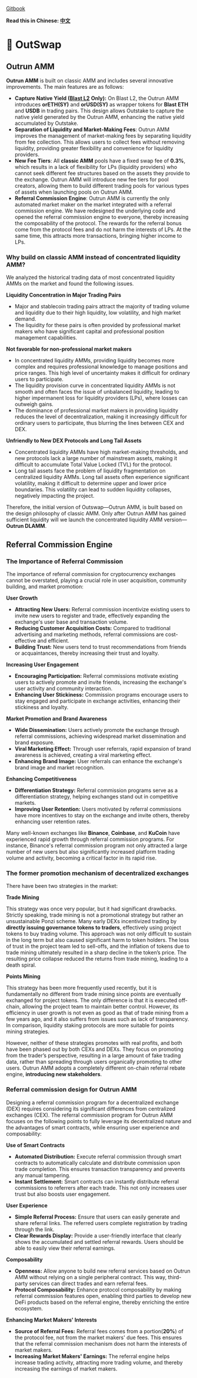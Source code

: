 [Gitbook](https://outrun.gitbook.io/doc/outswap "Outrun Official Doc")  

**Read this in Chinese: [中文](README.cn.md)**

# 💱 OutSwap

## Outrun AMM

**Outrun AMM** is built on classic AMM and includes several innovative improvements. The main features are as follows:

* **Capture Native Yield (**[**Blast L2**](https://docs.blast.io/about-blast) **Only):** On Blast L2, the Outrun AMM introduces **orETH(SY)** and **orUSD(SY)** as wrapper tokens for **Blast ETH** and **USDB** in trading pairs. This design allows Outstake to capture the native yield generated by the Outrun AMM, enhancing the native yield accumulated by Outstake.
* **Separation of Liquidity and Market-Making Fees**: Outrun AMM improves the management of market-making fees by separating liquidity from fee collection. This allows users to collect fees without removing liquidity, providing greater flexibility and convenience for liquidity providers.
* **New Fee Tiers**: All **classic AMM** pools have a fixed swap fee of **0.3%**, which results in a lack of flexibility for LPs (liquidity providers) who cannot seek different fee structures based on the assets they provide to the exchange. Outrun AMM will introduce new fee tiers for pool creators, allowing them to build different trading pools for various types of assets when launching pools on Outrun AMM.
* **Referral Commission** **Engine**: Outrun AMM is currently the only automated market maker on the market integrated with a referral commission engine. We have redesigned the underlying code and opened the referral commission engine to everyone, thereby increasing the composability of the protocol. The rewards for the referral bonus come from the protocol fees and do not harm the interests of LPs. At the same time, this attracts more transactions, bringing higher income to LPs.

### **Why build on classic AMM instead of concentrated liquidity AMM?**

We analyzed the historical trading data of most concentrated liquidity AMMs on the market and found the following issues.

**Liquidity Concentration in Major Trading Pairs**

* Major and stablecoin trading pairs attract the majority of trading volume and liquidity due to their high liquidity, low volatility, and high market demand.
* The liquidity for these pairs is often provided by professional market makers who have significant capital and professional position management capabilities.

**Not favorable for non-professional market makers**

* In concentrated liquidity AMMs, providing liquidity becomes more complex and requires professional knowledge to manage positions and price ranges. This high level of uncertainty makes it difficult for ordinary users to participate.
* The liquidity provision curve in concentrated liquidity AMMs is not smooth and often faces the issue of unbalanced liquidity, leading to higher impermanent loss for liquidity providers (LPs), where losses can outweigh gains.
* The dominance of professional market makers in providing liquidity reduces the level of decentralization, making it increasingly difficult for ordinary users to participate, thus blurring the lines between CEX and DEX.

**Unfriendly to New DEX Protocols and Long Tail Assets**

* Concentrated liquidity AMMs have high market-making thresholds, and new protocols lack a large number of mainstream assets, making it difficult to accumulate Total Value Locked (TVL) for the protocol.
* Long tail assets face the problem of liquidity fragmentation on centralized liquidity AMMs. Long tail assets often experience significant volatility, making it difficult to determine upper and lower price boundaries. This volatility can lead to sudden liquidity collapses, negatively impacting the project.

Therefore, the initial version of Outswap—Outrun AMM, is built based on the design philosophy of classic AMM. Only after Outrun AMM has gained sufficient liquidity will we launch the concentrated liquidity AMM version—**Outrun DLAMM**.

## Referral Commission Engine

### **The Importance of Referral Commission**

The importance of referral commission for cryptocurrency exchanges cannot be overstated, playing a crucial role in user acquisition, community building, and market promotion:

**User Growth**

* **Attracting New Users:** Referral commission incentivize existing users to invite new users to register and trade, effectively expanding the exchange's user base and transaction volume.
* **Reducing Customer Acquisition Costs:** Compared to traditional advertising and marketing methods, referral commissions are cost-effective and efficient.
* **Building Trust:** New users tend to trust recommendations from friends or acquaintances, thereby increasing their trust and loyalty.

**Increasing User Engagement**

* **Encouraging Participation:** Referral commissions motivate existing users to actively promote and invite friends, increasing the exchange's user activity and community interaction.
* **Enhancing User Stickiness:** Commission programs encourage users to stay engaged and participate in exchange activities, enhancing their stickiness and loyalty.

**Market Promotion and Brand Awareness**

* **Wide Dissemination:** Users actively promote the exchange through referral commissions, achieving widespread market dissemination and brand exposure.
* **Viral Marketing Effect:** Through user referrals, rapid expansion of brand awareness is achieved, creating a viral marketing effect.
* **Enhancing Brand Image:** User referrals can enhance the exchange's brand image and market recognition.

**Enhancing Competitiveness**

* **Differentiation Strategy:** Referral commission programs serve as a differentiation strategy, helping exchanges stand out in competitive markets.
* **Improving User Retention:** Users motivated by referral commissions have more incentives to stay on the exchange and invite others, thereby enhancing user retention rates.

Many well-known exchanges like **Binance**, **Coinbase**, and **KuCoin** have experienced rapid growth through referral commission programs. For instance, Binance's referral commission program not only attracted a large number of new users but also significantly increased platform trading volume and activity, becoming a critical factor in its rapid rise.

### The former promotion mechanism of decentralized exchanges

There have been two strategies in the market:

**Trade Mining**

This strategy was once very popular, but it had significant drawbacks. Strictly speaking, trade mining is not a promotional strategy but rather an unsustainable Ponzi scheme. Many early DEXs incentivized trading by **directly issuing governance tokens to traders**, effectively using project tokens to buy trading volume. This approach was not only difficult to sustain in the long term but also caused significant harm to token holders. The loss of trust in the project team led to sell-offs, and the inflation of tokens due to trade mining ultimately resulted in a sharp decline in the token’s price. The resulting price collapse reduced the returns from trade mining, leading to a death spiral.

**Points Mining**

This strategy has been more frequently used recently, but it is fundamentally no different from trade mining since points are eventually exchanged for project tokens. The only difference is that it is executed off-chain, allowing the project team to maintain better control. However, its efficiency in user growth is not even as good as that of trade mining from a few years ago, and it also suffers from issues such as lack of transparency. In comparison, liquidity staking protocols are more suitable for points mining strategies.

However, neither of these strategies promotes with real profits, and both have been phased out by both CEXs and DEXs. They focus on promoting from the trader’s perspective, resulting in a large amount of fake trading data, rather than spreading through users organically promoting to other users. Outrun AMM adopts a completely different on-chain referral rebate engine, **introducing new stakeholders**.

### Referral commission design for Outrun AMM

Designing a referral commission program for a decentralized exchange (DEX) requires considering its significant differences from centralized exchanges (CEX). The referral commission program for Outrun AMM focuses on the following points to fully leverage its decentralized nature and the advantages of smart contracts, while ensuring user experience and composability:

**Use of Smart Contracts**

* **Automated Distribution:** Execute referral commission through smart contracts to automatically calculate and distribute commission upon trade completion. This ensures transaction transparency and prevents any manual tampering.
* **Instant Settlement:** Smart contracts can instantly distribute referral commissions to referrers after each trade. This not only increases user trust but also boosts user engagement.

**User Experience**

* **Simple Referral Process:** Ensure that users can easily generate and share referral links. The referred users complete registration by trading through the link.
* **Clear Rewards Display:** Provide a user-friendly interface that clearly shows the accumulated and settled referral rewards. Users should be able to easily view their referral earnings.

**Composability**

* **Openness:** Allow anyone to build new referral services based on Outrun AMM without relying on a single peripheral contract. This way, third-party services can direct trades and earn referral fees.
* **Protocol Composability:** Enhance protocol composability by making referral commission features open, enabling third parties to develop new DeFi products based on the referral engine, thereby enriching the entire ecosystem.

**Enhancing Market Makers' Interests**

* **Source of Referral Fees:** Referral fees comes from a portion(**20%**) of the protocol fee, not from the market makers' due fees. This ensures that the referral commission mechanism does not harm the interests of market makers.
* **Increasing Market Makers' Earnings:** The referral engine helps increase trading activity, attracting more trading volume, and thereby increasing the earnings of market makers.
